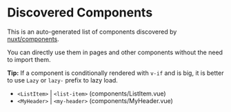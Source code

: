 # Discovered Components

This is an auto-generated list of components discovered by [nuxt/components](https://github.com/nuxt/components).

You can directly use them in pages and other components without the need to import them.

**Tip:** If a component is conditionally rendered with `v-if` and is big, it is better to use `Lazy` or `lazy-` prefix to lazy load.

- `<ListItem>` | `<list-item>` (components/ListItem.vue)
- `<MyHeader>` | `<my-header>` (components/MyHeader.vue)
